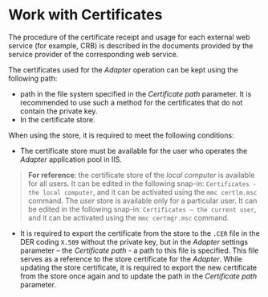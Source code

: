 # Work with Certificates

The procedure of the certificate receipt and usage for each external web service (for example, CRB) is described in the documents provided by the service provider of the corresponding web service.

The certificates used for the *Adapter* operation can be kept using the following path:

- path in the file system specified in the *Certificate path* parameter. It is recommended to use such a method for the certificates that do not contain the private key.
- In the certificate store.

When using the store, it is required to meet the following conditions:

- The certificate store must be available for the user who operates the *Adapter* application pool in IIS.

> **For reference**: the certificate store of the *local computer* is available for all users. It can be edited in the following snap-in: `Certificates - the local computer`, and it can be activated using the `mmc certlm.msc` command. The *user* store is available only for a particular user. It can be edited in the following snap-in: `Certificates – the current user`, and it can be activated using the `mmc certmgr.msc` command.

- It is required to export the certificate from the store to the `.CER` file in the DER coding `X.509` without the private key, but in the *Adapter* settings parameter – the *Certificate path* - a path to this file is specified.  This file serves as a reference to the store certificate for the *Adapter*. While updating the store certificate, it is required to export the new certificate from the store once again and to update the path in the *Certificate path* parameter.